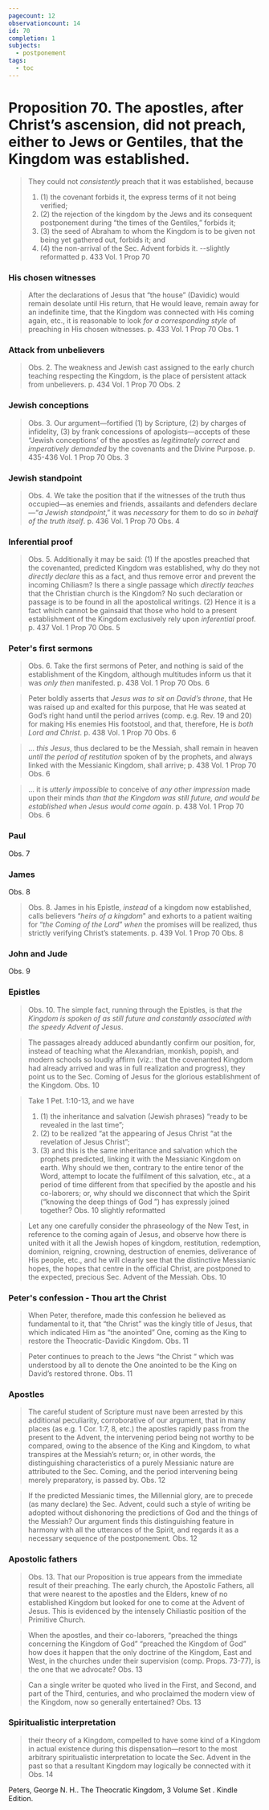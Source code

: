 ```yaml
---
pagecount: 12
observationcount: 14
id: 70
completion: 1
subjects:
  - postponement
tags:
  - toc
---
```

# Proposition 70. The apostles, after Christ’s ascension, did not preach, either to Jews or Gentiles, that the Kingdom was established.

>They could not *consistently* preach that it was established, because 
>1. (1) the covenant forbids it, the express terms of it not being verified; 
>2. (2) the rejection of the kingdom by the Jews and its consequent postponement during “the times of the Gentiles,” forbids it; 
>3. (3) the seed of Abraham to whom the Kingdom is to be given not being yet gathered out, forbids it; and 
>4. (4) the non-arrival of the Sec. Advent forbids it.
>--slightly reformatted
>p. 433 Vol. 1 Prop 70
### His chosen witnesses
>After the declarations of Jesus that “the house” (Davidic) would remain desolate until His return, that He would leave, remain away for an indefinite time, that the Kingdom was connected with His coming again, etc., it is reasonable to look *for a corresponding style* of preaching in His chosen witnesses.
>p. 433 Vol. 1 Prop 70 Obs. 1
### Attack from unbelievers
>Obs. 2. The weakness and Jewish cast assigned to the early church teaching respecting the Kingdom, is the place of persistent attack from unbelievers.
>p. 434 Vol. 1 Prop 70 Obs. 2
### Jewish conceptions
>Obs. 3. Our argument—fortified (1) by Scripture, (2) by charges of infidelity, (3) by frank concessions of apologists—accepts of these “Jewish conceptions’ of the apostles as *legitimately correct* and *imperatively demanded* by the covenants and the Divine Purpose.
>p. 435-436 Vol. 1 Prop 70 Obs. 3
### Jewish standpoint
>Obs. 4. We take the position that if the witnesses of the truth thus occupied—as enemies and friends, assailants and defenders declare—“*a Jewish standpoint*,” it was *necessary* for them to do so *in behalf of the truth itself*.
>p. 436 Vol. 1 Prop 70 Obs. 4
### Inferential proof
>Obs. 5. Additionally it may be said: (1) If the apostles preached that the covenanted, predicted Kingdom was established, why do they not *directly declare* this as a fact, and thus remove error and prevent the incoming Chiliasm? Is there a single passage which *directly teaches* that the Christian church is the Kingdom? No such declaration or passage is to be found in all the apostolical writings. (2) Hence it is a fact which cannot be gainsaid that those who hold to a present establishment of the Kingdom exclusively rely upon *inferential* proof.
>p. 437 Vol. 1 Prop 70 Obs. 5
### Peter's first sermons
>Obs. 6. Take the first sermons of Peter, and nothing is said of the establishment of the Kingdom, although multitudes inform us that it was *only then* manifested.
>p. 438 Vol. 1 Prop 70 Obs. 6

>Peter boldly asserts that *Jesus was to sit on David’s throne*, that He was raised up and exalted for this purpose, that He was seated at God’s right hand until the period arrives (comp. e.g. Rev. 19 and 20) for making His enemies His footstool, and that, therefore, He is *both Lord and Christ*.
>p. 438 Vol. 1 Prop 70 Obs. 6

>... *this Jesus*, thus declared to be the Messiah, shall remain in heaven *until the period of restitution* spoken of by the prophets, and always linked with the Messianic Kingdom, shall arrive;
>p. 438 Vol. 1 Prop 70 Obs. 6

>... it is *utterly impossible* to conceive of *any other impression* made upon their minds *than that the Kingdom was still future, and would be established when Jesus would come again*.
>p. 438 Vol. 1 Prop 70 Obs. 6

### Paul
Obs. 7

### James
Obs. 8
>Obs. 8. James in his Epistle, *instead* of a kingdom now established, calls believers “*heirs of a kingdom*" and exhorts to a patient waiting for “*the Coming of the Lord*” *when* the promises will be realized, thus strictly verifying Christ’s statements.
>p. 439 Vol. 1 Prop 70 Obs. 8
### John and Jude
Obs. 9
### Epistles
>Obs. 10. The simple fact, running through the Epistles, is that *the Kingdom is spoken of as still future and constantly associated with the speedy Advent of Jesus*.

>The passages already adduced abundantly confirm our position, for, instead of teaching what the Alexandrian, monkish, popish, and modern schools so loudly affirm (viz.: that the covenanted Kingdom had already arrived and was in full realization and progress), they point us to the Sec. Coming of Jesus for the glorious establishment of the Kingdom.
>Obs. 10

>Take 1 Pet. 1:10-13, and we have 
>1. (1) the inheritance and salvation (Jewish phrases) “ready to be revealed in the last time”; 
>2. (2) to be realized “at the appearing of Jesus Christ “at the revelation of Jesus Christ”; 
>3. (3) and this is the same inheritance and salvation which the prophets predicted, linking it with the Messianic Kingdom on earth.
>Why should we then, contrary to the entire tenor of the Word, attempt to locate the fulfilment of this salvation, etc., at a period of time different from that specified by the apostle and his co-laborers; or, why should we disconnect that which the Spirit (“knowing the deep things of God ”) has expressly joined together?
>Obs. 10 slightly reformatted


>Let any one carefully consider the phraseology of the New Test, in reference to the coming again of Jesus, and observe how there is united with it all the Jewish hopes of kingdom, restitution, redemption, dominion, reigning, crowning, destruction of enemies, deliverance of His people, etc., and he will clearly see that the distinctive Messianic hopes, the hopes that centre in the official Christ, are postponed to the expected, precious Sec. Advent of the Messiah.
>Obs. 10

### Peter's confession - Thou art the Christ
>When Peter, therefore, made this confession he believed as fundamental to it, that “the Christ” was the kingly title of Jesus, that which indicated Him as “the anointed” One, coming as the King to restore the Theocratic-Davidic Kingdom.
>Obs. 11

>Peter continues to preach to the Jews “the Christ “ which was understood by all to denote the One anointed to be the King on David’s restored throne.
>Obs. 11

### Apostles
>The careful student of Scripture must nave been arrested by this additional peculiarity, corroborative of our argument, that in many places (as e.g. 1 Cor. 1:7, 8, etc.) the apostles rapidly pass from the present to the Advent, the intervening period being not worthy to be compared, owing to the absence of the King and Kingdom, to what transpires at the Messiah’s return; or, in other words, the distinguishing characteristics of a purely Messianic nature are attributed to the Sec. Coming, and the period intervening being merely preparatory, is passed by.
>Obs. 12

>If the predicted Messianic times, the Millennial glory, are to precede (as many declare) the Sec. Advent, could such a style of writing be adopted without dishonoring the predictions of God and the things of the Messiah? Our argument finds this distinguishing feature in harmony with all the utterances of the Spirit, and regards it as a necessary sequence of the postponement.
>Obs. 12

### Apostolic fathers
>Obs. 13. That our Proposition is true appears from the immediate result of their preaching. The early church, the Apostolic Fathers, all that were nearest to the apostles and the Elders, knew of no established Kingdom but looked for one to come at the Advent of Jesus. This is evidenced by the intensely Chiliastic position of the Primitive Church.

>When the apostles, and their co-laborers, “preached the things concerning the Kingdom of God” “preached the Kingdom of God” how does it happen that the only doctrine of the Kingdom, East and West, in the churches under their supervision (comp. Props. 73-77), is the one that we advocate?
>Obs. 13

>Can a single writer be quoted who lived in the First, and Second, and part of the Third, centuries, and who proclaimed the modern view of the Kingdom, now so generally entertained?
>Obs. 13

### Spiritualistic interpretation
>their theory of a Kingdom, compelled to have some kind of a Kingdom in actual existence during this dispensation—resort to the most arbitrary spiritualistic interpretation to locate the Sec. Advent in the past so that a resultant Kingdom may logically be connected with it
>Obs. 14

Peters, George N. H.. The Theocratic Kingdom, 3 Volume Set . Kindle Edition. 